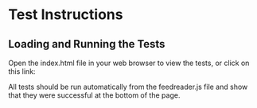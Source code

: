# Test Instructions

## Loading and Running the Tests

Open the index.html file in your web browser to view the tests, or click on this link:

All tests should be run automatically from the feedreader.js file and show that they were successful at the bottom of the page. 
